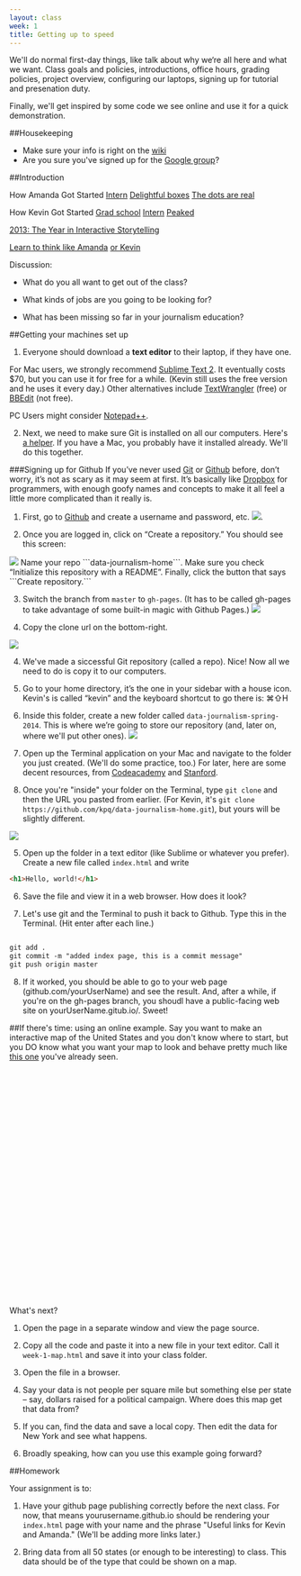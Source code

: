 ```yaml
---
layout: class
week: 1
title: Getting up to speed
---
```


<head>
    <script src='http://api.tiles.mapbox.com/mapbox.js/v1.0.0/mapbox.js'></script>
    <link href='http://api.tiles.mapbox.com/mapbox.js/v1.0.0/mapbox.css' rel='stylesheet' />
    <style>
        #map { position:relative; top:0; bottom:0; width:100%; height: 400px; margin-bottom: 20px;}
    </style>
</head>
<style>
    .map-legend i {
        width: 18px;
        height: 18px;
        float: left;
        margin-right: 8px;
        opacity: 0.7;
    }
    .leaflet-popup h2{
      margin-top: 0px;
      border: none;
    }
    .leaflet-popup-close-button {
        display: none;
    }
    .leaflet-popup-content-wrapper {
        pointer-events: none;
    }
</style>


We'll do normal first-day things, like talk about why we‘re all here and what we want. Class goals and policies, introductions, office hours, grading policies, project overview, configuring our laptops, signing up for tutorial and presenation duty.

Finally, we'll get inspired by some code we see online and use it for a quick demonstration.


##Housekeeping

-   Make sure your info is right on the [wiki](https://github.com/kpq/nyu-data-journalism-2014/wiki/Class-wiki)
-   Are you sure you've signed up for the [Google group](https://groups.google.com/forum/#!forum/nyu-data-journalism-2014)?

##Introduction

How Amanda Got Started [Intern](http://d.pr/i/XrmI) [Delightful boxes](http://www.nytimes.com/packages/html/newsgraphics/pages/hp/2008/2008-06-03-1800.html) [The dots are real](http://www.nytimes.com/interactive/2013/06/12/arts/design/Damien-Hirsts-Spot-Prices.html?_r=3&)

How Kevin Got Started [Grad school](http://www.columbiamissourian.com/m/1497/weve-got-to-have-more-corn-expert-says/) [Intern](http://www.nytimes.com/interactive/2008/05/26/sports/playmagazine/200805227_IVANOVIC_GRAPHIC.html) [Peaked](http://www.nytimes.com/interactive/2012/08/05/sports/olympics/the-100-meter-dash-one-race-every-medalist-ever.html)

[2013: The Year in Interactive Storytelling](http://www.nytimes.com/newsgraphics/2013/12/30/year-in-interactive-storytelling/)

[Learn to think like Amanda](http://chartsnthings.tumblr.com/post/23348191031/amanda-cox-and-countrymen-chart-the-facebook-i-p-o) [or Kevin](http://kpq.github.io/)

Discussion: 

- What do you all want to get out of the class?

- What kinds of jobs are you going to be looking for?

- What has been missing so far in your journalism education?

##Getting your machines set up

1. Everyone should download a **text editor** to their laptop, if they have one. 

  For Mac users, we strongly recommend [Sublime Text 2](http://www.sublimetext.com/2). It eventually costs $70, but you can use it for free for a while. (Kevin still uses the free version and he uses it every day.) Other alternatives include [TextWrangler](http://www.barebones.com/products/textwrangler/) (free) or [BBEdit](http://www.barebones.com/products/bbedit/) (not free).

  PC Users might consider [Notepad++](http://notepad-plus-plus.org/).

2. Next, we need to make sure Git is installed on all our computers. Here's [a helper](http://git-scm.com/book/en/Getting-Started-Installing-Git). If you have a Mac, you probably have it installed already. We'll do this together.

###Signing up for Github
If you’ve never used <a href="http://git-scm.com/">Git</a> or <a href="https://github.com">Github</a> before, don’t worry, it’s not as scary as it may seem at first. It’s basically like <a href="https://www.dropbox.com/">Dropbox</a> for programmers, with enough goofy names and concepts to make it all feel a little more complicated than it really is.


1. First, go to <a href="https://github.com/">Github</a> and create a username and password, etc. 
  <img src="github-welcome.png">.

2. Once you are logged in, click on “Create a repository.” You should see this screen:
  <img src="create-repo.png">
  Name your repo ```data-journalism-home```.
  Make sure you check “Initialize this repository with a README”.
  Finally, click the button that says ```Create repository.```
  
3. Switch the branch from ```master``` to ```gh-pages```. (It has to be called gh-pages to take advantage of some built-in magic with Github Pages.)
   <img src="gh-pages.png"> 

4. Copy the clone url on the bottom-right.
  <img src="clone.png">

4. We've made a siccessful Git repository (called a repo). Nice! Now all we need to do is copy it to our computers. 

1. Go to your home directory, it’s the one in your sidebar with a house icon. Kevin's is called “kevin” and the keyboard shortcut to go there is: ⌘⇧H
  
2. Inside this folder, create a new folder called ```data-journalism-spring-2014```. This is where we’re going to store our repository (and, later on, where we'll put other ones).
    <img src="starting-folder.png">

3. Open up the Terminal application on your Mac and navigate to the folder you just created. (We'll do some practice, too.) For later, here are some decent resources, from [Codeacademy](http://www.codecademy.com/blog/72-getting-comfortable-in-the-terminal-linux) and [Stanford](http://mally.stanford.edu/~sr/computing/basic-unix.html).

4. Once you're "inside" your folder on the Terminal, type ```git clone``` and then the URL you pasted from earlier. (For Kevin, it's ```git clone https://github.com/kpq/data-journalism-home.git```), but yours will be slightly different.
  <img src="terminal-1.png">

5. Open up the folder in a text editor (like Sublime or whatever you prefer). Create a new file called ```index.html``` and write 

  ```html
  <h1>Hello, world!</h1>
  ```  

6. Save the file and view it in a web browser. How does it look?

7. Let's use git and the Terminal to push it back to Github. Type this in the Terminal. (Hit enter after each line.)

  ```html

  git add .
  git commit -m "added index page, this is a commit message"
  git push origin master

  ```

8. If it worked, you should be able to go to your web page (github.com/yourUserName) and see the result. And, after a while, if you're on the gh-pages branch, you shoudl have a public-facing web site on yourUserName.gitub.io/. Sweet!

##If there's time: using an online example.
Say you want to make an interactive map of the United States and you don't know where to start, but you DO know what you want your map to look and behave pretty much like [this one](http://bl.ocks.org/ansis/9368682874d9e8adda21) you've already seen. 


<div id='map'></div>

What's next?

1. Open the page in a separate window and view the page source.
2. Copy all the code and paste it into a new file in your text editor. Call it ```week-1-map.html``` and save it into your class folder.
3. Open the file in a browser.
4. Say your data is not people per square mile but something else per state – say, dollars raised for a political campaign. Where does this map get that data from?

5. If you can, find the data and save a local copy. Then edit the data for New York and see what happens.

6. Broadly speaking, how can you use this example going forward?


##Homework

Your assignment is to: 

1. Have your github page publishing correctly before the next class. For now, that means yourusername.github.io should be rendering your `index.html` page with your name and the phrase "Useful links for Kevin and Amanda." (We'll be adding more links later.)

2. Bring data from all 50 states (or enough to be interesting) to class. This data should be of the type that could be shown on a map.



<script type="text/javascript" src="http://leafletjs.com/examples/us-states.js"></script>
<script type='text/javascript'>
    // Based on the Leaflet example from http://leafletjs.com/examples/choropleth.html

    var map = L.mapbox.map('map', 'examples.map-vyofok3q').setView([37.8, -96], 4);

    var legend = L.mapbox.legendControl().addLegend(getLegendHTML()).addTo(map);

    var popup = new L.Popup({ autoPan: false });

    // statesData comes from the 'us-states.js' script included above
    var statesLayer = L.geoJson(statesData,  {
        style: getStyle,
        onEachFeature: onEachFeature
    }).addTo(map);

    function getStyle(feature) {
        return {
            weight: 2,
            opacity: 0.1,
            color: 'black',
            fillOpacity: 0.7,
            fillColor: getColor(feature.properties.density)
        };
    }

    // get color depending on population density value
    function getColor(d) {
        return d > 1000 ? '#8c2d04' :
            d > 500  ? '#cc4c02' :
            d > 200  ? '#ec7014' :
            d > 100  ? '#fe9929' :
            d > 50   ? '#fec44f' :
            d > 20   ? '#fee391' :
            d > 10   ? '#fff7bc' :
            '#ffffe5';
    }

    function onEachFeature(feature, layer) {
        layer.on({
            mousemove: mousemove,
            mouseout: mouseout,
            click: zoomToFeature
        });
    }

    var closeTooltip;

    function mousemove(e) {
        var layer = e.target;

        popup.setLatLng(e.latlng);
        popup.setContent('<h2>' + layer.feature.properties.name + '</h2>' +
            layer.feature.properties.density + ' people per square mile');

        if (!popup._map) popup.openOn(map);
        window.clearTimeout(closeTooltip);

        // highlight feature
        layer.setStyle({
            weight: 3,
            opacity: 0.3,
            fillOpacity: 0.9
        });

        if (!L.Browser.ie && !L.Browser.opera) {
            layer.bringToFront();
        }
    }

    function mouseout(e) {
        statesLayer.resetStyle(e.target);
        closeTooltip = window.setTimeout(function() {
            map.closePopup();
        }, 100);
    }

    function zoomToFeature(e) {
        map.fitBounds(e.target.getBounds());
    }

    function getLegendHTML() {
        var grades = [0, 10, 20, 50, 100, 200, 500, 1000],
            labels = [],
            from, to;

        for (var i = 0; i < grades.length; i++) {
            from = grades[i];
            to = grades[i + 1];

            labels.push(
                '<i style="background:' + getColor(from + 1) + '"></i> ' +
                from + (to ? '&ndash;' + to : '+'));
        }

        return '<span>People per square mile</span><br>' + labels.join('<br>');
    }
</script>


